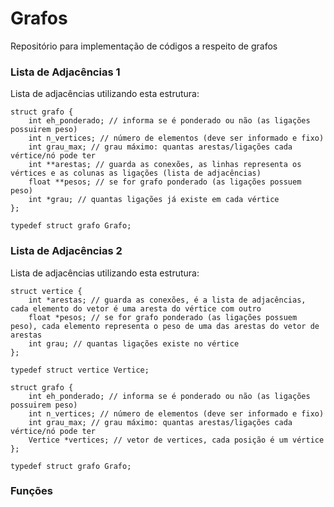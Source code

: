 # Grafos

Repositório para implementação de códigos a respeito de grafos

### Lista de Adjacências 1

Lista de adjacências utilizando esta estrutura:

    struct grafo {
        int eh_ponderado; // informa se é ponderado ou não (as ligações possuirem peso)
        int n_vertices; // número de elementos (deve ser informado e fixo)
        int grau_max; // grau máximo: quantas arestas/ligações cada vértice/nó pode ter
        int **arestas; // guarda as conexões, as linhas representa os vértices e as colunas as ligações (lista de adjacências)
        float **pesos; // se for grafo ponderado (as ligações possuem peso)
        int *grau; // quantas ligações já existe em cada vértice
    };

    typedef struct grafo Grafo;

### Lista de Adjacências 2

Lista de adjacências utilizando esta estrutura:  

    struct vertice {  
        int *arestas; // guarda as conexões, é a lista de adjacências, cada elemento do vetor é uma aresta do vértice com outro  
        float *pesos; // se for grafo ponderado (as ligações possuem peso), cada elemento representa o peso de uma das arestas do vetor de arestas   
        int grau; // quantas ligações existe no vértice  
    };  

    typedef struct vertice Vertice;  

    struct grafo {
        int eh_ponderado; // informa se é ponderado ou não (as ligações possuirem peso)  
        int n_vertices; // número de elementos (deve ser informado e fixo)  
        int grau_max; // grau máximo: quantas arestas/ligações cada vértice/nó pode ter  
        Vertice *vertices; // vetor de vertices, cada posição é um vértice  
    };  

    typedef struct grafo Grafo;

### Funções
